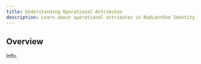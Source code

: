 ```yaml
---
title: Understanding Operational Attributes
description: Learn about operational attributes in RadiantOne Identity Data Management. 
---
```


## Overview

Info.